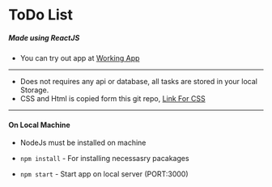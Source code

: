 # ToDo List
##### Made using ReactJS
- You can try out app at 
[Working App](http://https://as-todo-list.herokuapp.com/ "Working App")

------------



- Does not requires any api or database, all tasks are stored in your local Storage.
- CSS and Html is copied form this git repo,
[Link For CSS](http://https://github.com/developedbyed/vanilla-todo "Link For CSS")


------------

#### On Local Machine
- NodeJs must be installed on machine

- `npm install` - For installing necessasry pacakages

- `npm start` - Start app on local server (PORT:3000)

